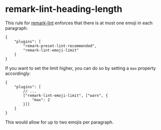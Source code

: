 # remark-lint-heading-length

This rule for [remark-lint][] enforces that there is at most one emoji in
each paragraph:

```
{
    "plugins": [
        "remark-preset-lint-recommended",
        "remark-lint-emoji-limit"
    ]
}
```

If you want to set the limit higher, you can do so by setting a `max` property
accordingly:

```
{
    "plugins": [
        // ...
        ["remark-lint-emoji-limit", ["warn", {
            "max": 2
        }]]
    ]
}
```

This would allow for up to two emojis per paragraph.

[remark-lint]: https://github.com/wooorm/remark-lint